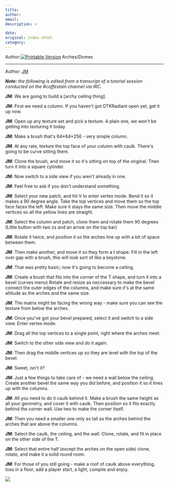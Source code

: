 ```yaml
---
title: 
author: 
email: 
description: >

date: 
original: index.shtml
category: 
---
```


Author:[![Printable Version](/images/printable.gif)](tutorial_print.shtml)
Arches/Domes  

-----

Author: [JM](mailto:deyjaL@aol.com)  
  

***Note:** the following is edited from a transcript of a tutorial
session conducted on the \#coffestain channel via IRC.*

**JM**: We are going to build a \[archy ceiling thing\].

**JM**: First we need a column. If you haven't got GTKRadiant open yet,
get it up now.

**JM**: Open up any texture set and pick a texture. A plain one, we
won't be getting into texturing it today.

**JM**: Make a brush that's 64\*64\*256 - very simple column.

**JM**: At any rate, texture the top face of your column with caulk.
There's going to be curve sitting there.

**JM**: Clone the brush, and move it so it's sitting on top of the
original. Then turn it into a square cylinder.

**JM**: Now switch to a side view if you aren't already in one.

**JM**: Feel free to ask if you don't understand something.

**JM**: Select your new patch, and hit V to enter vertex mode. Bend it
so it makes a 90 degree angle. Take the top vertices and move them so
the top face faces the left. Make sure it stays the same size. Then move
the middle vertices so all the yellow lines are straight.

**JM**: Select the column and patch, clone them and rotate them 90
degrees (Little button with two zs and an arrow on the top bar)

**JM**: Rotate it twice, and position it so the arches line up with a
bit of space between them.

**JM**: Then make another, and move it so they form a t shape. Fill in
the left over gap with a brush, this will look sort of like a keystone.

**JM**: That was pretty basic; now it's going to become a ceiling.

**JM**: Create a brush that fits into the corner of the T shape, and
turn it into a bevel (curves menu) Rotate and resize as neccessary to
make the bevel connect the outer edges of the columns, and make sure
it's at the same altitude as the arches and the same size.

**JM**: The matrix might be facing the wrong way - make sure you can see
the texture from below the arches.

**JM**: Once you've got your bevel prepared, select it and switch to a
side view. Enter vertex mode.

**JM**: Drag all the top vertices to a single point, right where the
arches meet.

**JM**: Switch to the other side view and do it again.

**JM**: Then drag the middle vertices up so they are level with the top
of the bevel.

**JM**: Sweet, isn't it?

**JM**: Just a few things to take care of - we need a wall below the
ceiling. Create another bevel the same way you did before, and position
it so it lines up with the columns.

**JM**: All you need to do it caulk behind it. Make a brush the same
height as all your geometry, and cover it with caulk. Then position so
it fits exactly behind the corner wall. Use two to make the corner
itself.

**JM**: Then you need a smaller one only as tall as the arches behind
the arches that are above the columns.

**JM**: Select the caulk, the ceiling, and the wall. Clone, rotate, and
fit in place on the other side of the T.

**JM**: Select that entire half (except the arches on the open side)
clone, rotate, and make it a solid round room.

**JM**: For those of you still going - make a roof of caulk above
everything, toss in a floor, add a player start, a light, compile and
enjoy.

<div data-align="center">

![](01.jpg)

</div>
